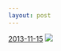 ```yaml
---
layout: post
---
```


<p>
  <time><a href="/194">2013-11-15</a></time>
  <a href="/194"><img src="{{ site.assets_url }}/194-640.jpg" srcset="{{ site.assets_url }}/194-1280.jpg 1280w, {{ site.assets_url }}/194-960.jpg 960w, {{ site.assets_url }}/194-640.jpg 640w, {{ site.assets_url }}/194-320.jpg 320w" sizes="(min-width: 700px) 50vw, calc(100vw - 2rem)" /></a>
</p>
